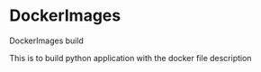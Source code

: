 # DockerImages
DockerImages build

This is to build python application with the docker file description
